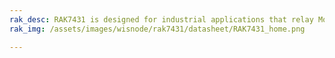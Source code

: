 ```yaml
---
rak_desc: RAK7431 is designed for industrial applications that relay Modbus data using the LoRaWAN network as a means of wirelessly transmitting to and from the end devices. It can operate in all the LoRaWAN bands within the standard parameters defined by the LoRa Alliance. Hence, it allows good signal quality within the densely populated offices, storehouses, and even within the large factories.
rak_img: /assets/images/wisnode/rak7431/datasheet/RAK7431_home.png

---
```


<rk-redirect to="/Product-Categories/WisNode/RAK7431/Overview/" />